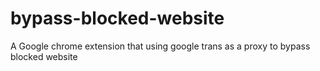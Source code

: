 # bypass-blocked-website
A Google chrome extension that using google trans as a proxy to bypass blocked website
